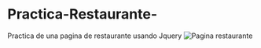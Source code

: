 # Practica-Restaurante-
Practica de una pagina de restaurante usando Jquery
![Pagina restaurante](https://user-images.githubusercontent.com/49293335/104104402-eb769300-5275-11eb-9a36-186cdf993ca3.png)

